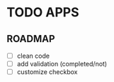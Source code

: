 # TODO APPS

## ROADMAP

- [ ] clean code
- [ ] add validation (completed/not)
- [ ] customize checkbox
